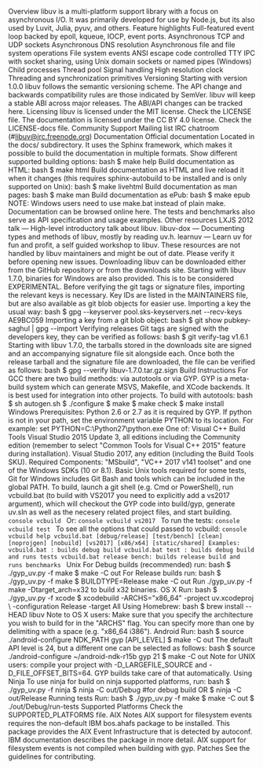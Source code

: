 Overview libuv is a multi-platform support library with a focus on asynchronous I/O. It was primarily developed for use by Node.js, but its also used by Luvit, Julia, pyuv, and others. Feature highlights Full-featured event loop backed by epoll, kqueue, IOCP, event ports. Asynchronous TCP and UDP sockets Asynchronous DNS resolution Asynchronous file and file system operations File system events ANSI escape code controlled TTY IPC with socket sharing, using Unix domain sockets or named pipes (Windows) Child processes Thread pool Signal handling High resolution clock Threading and synchronization primitives Versioning Starting with version 1.0.0 libuv follows the semantic versioning scheme. The API change and backwards compatibility rules are those indicated by SemVer. libuv will keep a stable ABI across major releases. The ABI/API changes can be tracked here. Licensing libuv is licensed under the MIT license. Check the LICENSE file. The documentation is licensed under the CC BY 4.0 license. Check the LICENSE-docs file. Community Support Mailing list IRC chatroom (#libuv@irc.freenode.org) Documentation Official documentation Located in the docs/ subdirectory. It uses the Sphinx framework, which makes it possible to build the documentation in multiple formats. Show different supported building options: bash $ make help Build documentation as HTML: bash $ make html Build documentation as HTML and live reload it when it changes (this requires sphinx-autobuild to be installed and is only supported on Unix): bash $ make livehtml Build documentation as man pages: bash $ make man Build documentation as ePub: bash $ make epub NOTE: Windows users need to use make.bat instead of plain make. Documentation can be browsed online here. The tests and benchmarks also serve as API specification and usage examples. Other resources LXJS 2012 talk — High-level introductory talk about libuv. libuv-dox — Documenting types and methods of libuv, mostly by reading uv.h. learnuv — Learn uv for fun and profit, a self guided workshop to libuv. These resources are not handled by libuv maintainers and might be out of date. Please verify it before opening new issues. Downloading libuv can be downloaded either from the GitHub repository or from the downloads site. Starting with libuv 1.7.0, binaries for Windows are also provided. This is to be considered EXPERIMENTAL. Before verifying the git tags or signature files, importing the relevant keys is necessary. Key IDs are listed in the MAINTAINERS file, but are also available as git blob objects for easier use. Importing a key the usual way: bash $ gpg --keyserver pool.sks-keyservers.net --recv-keys AE9BC059 Importing a key from a git blob object: bash $ git show pubkey-saghul | gpg --import Verifying releases Git tags are signed with the developers key, they can be verified as follows: bash $ git verify-tag v1.6.1 Starting with libuv 1.7.0, the tarballs stored in the downloads site are signed and an accompanying signature file sit alongside each. Once both the release tarball and the signature file are downloaded, the file can be verified as follows: bash $ gpg --verify libuv-1.7.0.tar.gz.sign Build Instructions For GCC there are two build methods: via autotools or via GYP. GYP is a meta-build system which can generate MSVS, Makefile, and XCode backends. It is best used for integration into other projects. To build with autotools: bash $ sh autogen.sh $ ./configure $ make $ make check $ make install Windows Prerequisites: Python 2.6 or 2.7 as it is required by GYP. If python is not in your path, set the environment variable PYTHON to its location. For example: set PYTHON=C:\Python27\python.exe One of: Visual C++ Build Tools Visual Studio 2015 Update 3, all editions including the Community edition (remember to select "Common Tools for Visual C++ 2015" feature during installation). Visual Studio 2017, any edition (including the Build Tools SKU). Required Components: "MSbuild", "VC++ 2017 v141 toolset" and one of the Windows SDKs (10 or 8.1). Basic Unix tools required for some tests, Git for Windows includes Git Bash and tools which can be included in the global PATH. To build, launch a git shell (e.g. Cmd or PowerShell), run vcbuild.bat (to build with VS2017 you need to explicitly add a vs2017 argument), which will checkout the GYP code into build/gyp, generate uv.sln as well as the necesery related project files, and start building. ```console vcbuild ``` Or: ```console vcbuild vs2017 ``` To run the tests: ```console vcbuild test ``` To see all the options that could passed to vcbuild: ```console vcbuild help vcbuild.bat [debug/release] [test/bench] [clean] [noprojgen] [nobuild] [vs2017] [x86/x64] [static/shared] Examples: vcbuild.bat : builds debug build vcbuild.bat test : builds debug build and runs tests vcbuild.bat release bench: builds release build and runs benchmarks ``` Unix For Debug builds (recommended) run: bash $ ./gyp_uv.py -f make $ make -C out For Release builds run: bash $ ./gyp_uv.py -f make $ BUILDTYPE=Release make -C out Run ./gyp_uv.py -f make -Dtarget_arch=x32 to build x32 binaries. OS X Run: bash $ ./gyp_uv.py -f xcode $ xcodebuild -ARCHS="x86_64" -project uv.xcodeproj \ -configuration Release -target All Using Homebrew: bash $ brew install --HEAD libuv Note to OS X users: Make sure that you specify the architecture you wish to build for in the "ARCHS" flag. You can specify more than one by delimiting with a space (e.g. "x86_64 i386"). Android Run: bash $ source ./android-configure NDK_PATH gyp [API_LEVEL] $ make -C out The default API level is 24, but a different one can be selected as follows: bash $ source ./android-configure ~/android-ndk-r15b gyp 21 $ make -C out Note for UNIX users: compile your project with -D_LARGEFILE_SOURCE and -D_FILE_OFFSET_BITS=64. GYP builds take care of that automatically. Using Ninja To use ninja for build on ninja supported platforms, run: bash $ ./gyp_uv.py -f ninja $ ninja -C out/Debug #for debug build OR $ ninja -C out/Release Running tests Run: bash $ ./gyp_uv.py -f make $ make -C out $ ./out/Debug/run-tests Supported Platforms Check the SUPPORTED_PLATFORMS file. AIX Notes AIX support for filesystem events requires the non-default IBM bos.ahafs package to be installed. This package provides the AIX Event Infrastructure that is detected by autoconf. IBM documentation describes the package in more detail. AIX support for filesystem events is not compiled when building with gyp. Patches See the guidelines for contributing.